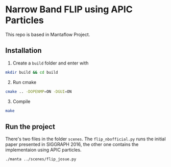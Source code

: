 # Narrow Band FLIP using APIC Particles

This repo is based in Mantaflow Project.

## Installation

1. Create a `build` folder and enter with

```sh
mkdir build && cd build
```

2. Run cmake

```sh
cmake .. -DOPENMP=ON -DGUI=ON
```

3. Compile

```sh
make
```

## Run the project

There's two files in the folder `scenes`. The `flip_nbofficial.py` runs the initial paper presented in SIGGRAPH 2016, the other one contains the implementaion using APIC particles.

```sh
./manta ../scenes/flip_josue.py
```

